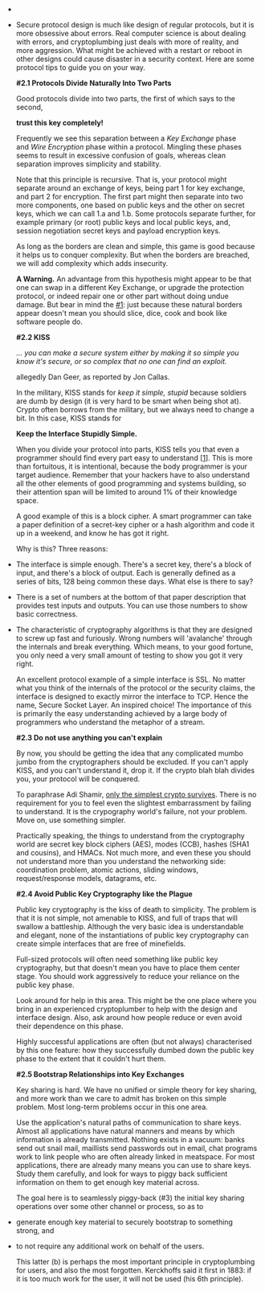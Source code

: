 -
- Secure protocol design is much like design of regular protocols, but it is more obsessive about errors. Real computer science is about dealing with errors, and cryptoplumbing just deals with more of reality, and more aggression. What might be achieved with a restart or reboot in other designs could cause disaster in a security context. Here are some protocol tips to guide you on your way.
  
  **#2.1 Protocols Divide Naturally Into Two Parts**
  
  Good protocols divide into two parts, the first of which says to the second,
  
  **trust this key completely!**
  
  Frequently we see this separation between a *Key Exchange* phase and *Wire Encryption* phase within a protocol. Mingling these phases seems to result in excessive confusion of goals, whereas clean separation improves simplicity and stability.
  
  Note that this principle is recursive. That is, your protocol might separate around an exchange of keys, being part 1 for key exchange, and part 2 for encryption. The first part might then separate into two more components, one based on public keys and the other on secret keys, which we can call 1.a and 1.b. Some protocols separate further, for example primary (or root) public keys and local public keys, and, session negotiation secret keys and payload encryption keys.
  
  As long as the borders are clean and simple, this game is good because it helps us to conquer complexity. But when the borders are breached, we will add complexity which adds insecurity.
  
  **A Warning.** An advantage from this hypothesis might appear to be that one can swap in a different Key Exchange, or upgrade the protection protocol, or indeed repair one or other part without doing undue damage. But bear in mind the [#1](https://iang.org/ssl/h1_the_one_true_cipher_suite.html): just because these natural borders appear doesn't mean you should slice, dice, cook and book like software people do.
  
  **#2.2 KISS**
  
  *... you can make a secure system either by making it so simple you know it's secure, or so complex that no one can find an exploit.*
  
  allegedly Dan Geer, as reported by Jon Callas.
  
  In the military, KISS stands for *keep it simple, stupid* because soldiers are dumb by design (it is very hard to be smart when being shot at). Crypto often borrows from the military, but we always need to change a bit. In this case, KISS stands for
  
  **Keep the Interface Stupidly Simple.**
  
  When you divide your protocol into parts, KISS tells you that even a programmer should find every part easy to understand [[1](https://iang.org/ssl/h2_divide_and_conquer.html#ref_1)]. This is more than fortuitous, it is intentional, because the body programmer is your target audience. Remember that your hackers have to also understand all the other elements of good programming and systems building, so their attention span will be limited to around 1% of their knowledge space.
  
  A good example of this is a block cipher. A smart programmer can take a paper definition of a secret-key cipher or a hash algorithm and code it up in a weekend, and know he has got it right.
  
  Why is this? Three reasons:
- The interface is simple enough. There's a secret key, there's a block of input, and there's a block of output. Each is generally defined as a series of bits, 128 being common these days. What else is there to say?
- There is a set of numbers at the bottom of that paper description that provides test inputs and outputs. You can use those numbers to show basic correctness.
- The characteristic of cryptography algorithms is that they are designed to screw up fast and furiously. Wrong numbers will 'avalanche' through the internals and break everything. Which means, to your good fortune, you only need a very small amount of testing to show you got it very right.
  
  An excellent protocol example of a simple interface is SSL. No matter what you think of the internals of the protocol or the security claims, the interface is designed to exactly mirror the interface to TCP. Hence the name, Secure Socket Layer. An inspired choice! The importance of this is primarily the easy understanding achieved by a large body of programmers who understand the metaphor of a stream.
  
  **#2.3 Do not use anything you can't explain**
  
  By now, you should be getting the idea that any complicated mumbo jumbo from the cryptographers should be excluded. If you can't apply KISS, and you can't understand it, drop it. If the crypto blah blah divides you, your protocol will be conquered.
  
  To paraphrase Adi Shamir, [only the simplest crypto survives](http://www.financialcryptography.com/mt/archives/000147.html). There is no requirement for you to feel even the slightest embarrassment by failing to understand. It is the crypography world's failure, not your problem. Move on, use something simpler.
  
  Practically speaking, the things to understand from the cryptography world are secret key block ciphers (AES), modes (CCB), hashes (SHA1 and cousins), and HMACs. Not much more, and even these you should not understand more than you understand the networking side: coordination problem, atomic actions, sliding windows, request/response models, datagrams, etc.
  
  **#2.4 Avoid Public Key Cryptography like the Plague**
  
  Public key cryptography is the kiss of death to simplicity. The problem is that it is not simple, not amenable to KISS, and full of traps that will swallow a battleship. Although the very basic idea is understandable and elegant, none of the instantiations of public key cryptography can create simple interfaces that are free of minefields.
  
  Full-sized protocols will often need something like public key cryptography, but that doesn't mean you have to place them center stage. You should work aggressively to reduce your reliance on the public key phase.
  
  Look around for help in this area. This might be the one place where you bring in an experienced cryptoplumber to help with the design and interface design. Also, ask around how people reduce or even avoid their dependence on this phase.
  
  Highly successful applications are often (but not always) characterised by this one feature: how they successfully dumbed down the public key phase to the extent that it couldn't hurt them.
  
  **#2.5 Bootstrap Relationships into Key Exchanges**
  
  Key sharing is hard. We have no unified or simple theory for key sharing, and more work than we care to admit has broken on this simple problem. Most long-term problems occur in this one area.
  
  Use the application's natural paths of communication to share keys. Almost all applications have natural manners and means by which information is already transmitted. Nothing exists in a vacuum: banks send out snail mail, maillists send passwords out in email, chat programs work to link people who are often already linked in meatspace. For most applications, there are already many means you can use to share keys. Study them carefully, and look for ways to piggy back sufficient information on them to get enough key material across.
  
  The goal here is to seamlessly piggy-back (#3) the initial key sharing operations over some other channel or process, so as to
- generate enough key material to securely bootstrap to something strong, and
- to not require any additional work on behalf of the users.
  
  This latter (b) is perhaps the most important principle in cryptoplumbing for users, and also the most forgotten. Kerckhoffs said it first in 1883: if it is too much work for the user, it will not be used (his 6th principle).